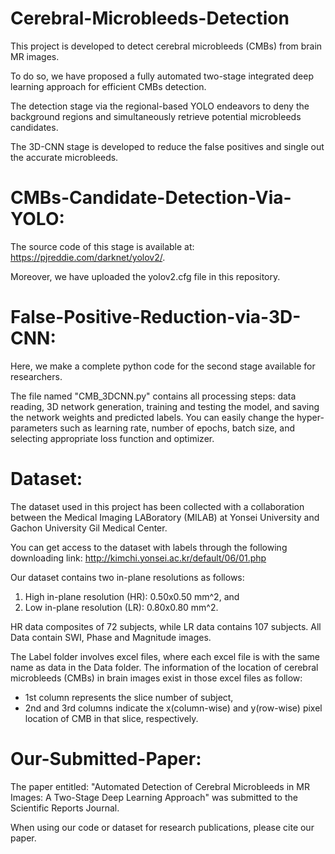 # Cerebral-Microbleeds-Detection

This project is developed to detect cerebral microbleeds (CMBs) from brain MR images. 

To do so, we have proposed a fully automated two-stage integrated deep learning approach for efficient CMBs detection. 

The detection stage via the regional-based YOLO endeavors to deny the background regions and simultaneously retrieve potential microbleeds candidates. 

The 3D-CNN stage is developed to reduce the false positives and single out the accurate microbleeds.


# CMBs-Candidate-Detection-Via-YOLO:

The source code of this stage is available at: https://pjreddie.com/darknet/yolov2/.

Moreover, we have uploaded the yolov2.cfg file in this repository.

# False-Positive-Reduction-via-3D-CNN:

Here, we make a complete python code for the second stage available for researchers.

The file named "CMB_3DCNN.py" contains all processing steps: data reading, 3D network generation, training and testing the model, and saving the network weights and predicted labels.
You can easily change the hyper-parameters such as learning rate, number of epochs, batch size, and selecting appropriate loss function and optimizer.

# Dataset:
The dataset used in this project has been collected with a collaboration between the Medical Imaging LABoratory (MILAB) at Yonsei University and Gachon University Gil Medical Center.

You can get access to the dataset with labels through the following downloading link:
http://kimchi.yonsei.ac.kr/default/06/01.php

Our dataset contains two in-plane resolutions as follows:
1. High in-plane resolution (HR): 0.50x0.50 mm^2, and
2. Low in-plane resolution (LR): 0.80x0.80 mm^2.

HR data composites of 72 subjects, while LR data contains 107 subjects.
All Data contain SWI, Phase and Magnitude images.

The Label folder involves excel files, where each excel file is with the same name as data in the Data folder.
The information of the location of cerebral microbleeds (CMBs) in brain images exist in those excel files as follow:
- 1st column represents the slice number of subject,
- 2nd and 3rd columns indicate the x(column-wise) and y(row-wise) pixel location of CMB in that slice, respectively.

# Our-Submitted-Paper:

The paper entitled: "Automated Detection of Cerebral Microbleeds in MR Images: A Two-Stage Deep Learning Approach" was submitted to the Scientific Reports Journal.

When using our code or dataset for research publications, please cite our paper.


